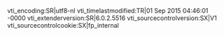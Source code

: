 vti_encoding:SR|utf8-nl
vti_timelastmodified:TR|01 Sep 2015 04:46:01 -0000
vti_extenderversion:SR|6.0.2.5516
vti_sourcecontrolversion:SX|V1
vti_sourcecontrolcookie:SX|fp_internal
